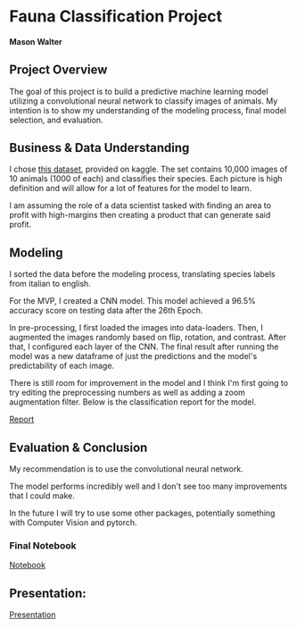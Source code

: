 # Fauna Classification Project

#### Mason Walter


## Project Overview
The goal of this project is to build a predictive machine learning model utilizing a convolutional neural network to classify images of animals. My intention is to show my understanding of the modeling process, final model selection, and evaluation.

## Business & Data Understanding
I chose [this dataset](https://www.kaggle.com/datasets/alessiocorrado99/animals10), provided on kaggle. The set contains 10,000 images of 10 animals (1000 of each) and classifies their species.  Each picture is high definition and will allow for a lot of features for the model to learn.

I am assuming the role of a data scientist tasked with finding an area to profit with high-margins then creating a product that can generate said profit.

## Modeling

I sorted the data before the modeling process, translating species labels from italian to english.

For the MVP, I created a CNN model. This model achieved a 96.5% accuracy score on testing data after the 26th Epoch.

In pre-processing, I first loaded the images into data-loaders.  Then, I augmented the images randomly based on flip, rotation, and contrast.  After that, I configured each layer of the CNN. The final result after running the model was a new dataframe of just the predictions and the model's predictability of each image.

There is still room for improvement in the model and I think I'm first going to try editing the preprocessing numbers as well as adding a zoom augmentation filter. Below is the classification report for the model.


[Report](images/classification_rep_fauna.jpg)


## Evaluation & Conclusion
My recommendation is to use the convolutional neural network.

The model performs incredibly well and I don't see too many improvements that I could make.

In the future I will try to use some other packages, potentially something with Computer Vision and pytorch.

### Final Notebook
[Notebook](https://github.com/Wingaero/Fauna_Classification_Project/blob/main/Notebook.ipynb)

## Presentation:
[Presentation](https://github.com/Wingaero/Fauna_Classification_Project/blob/main/fauna_classification_slides.pdf)